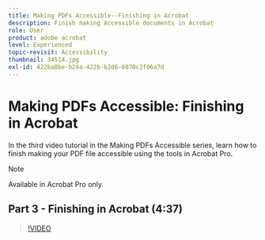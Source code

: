 ```yaml
---
title: Making PDFs Accessible--Finishing in Acrobat
description: Finish making Accessible documents in Acrobat
role: User
product: adobe acrobat
level: Experienced
topic-revisit: Accessibility
thumbnail: 34514.jpg
exl-id: 422ba8be-b24a-422b-b2d6-6070c2f06a7d
---
```

# Making PDFs Accessible: Finishing in Acrobat

In the third video tutorial in the Making PDFs Accessible series, learn how to finish making your PDF file accessible using the tools in Acrobat Pro.

>[!NOTE]
>
>Available in Acrobat Pro only.

## Part 3 - Finishing in Acrobat (4:37)

>[!VIDEO](https://video.tv.adobe.com/v/34514?quality=12&learn=on&hidetitle=true)
